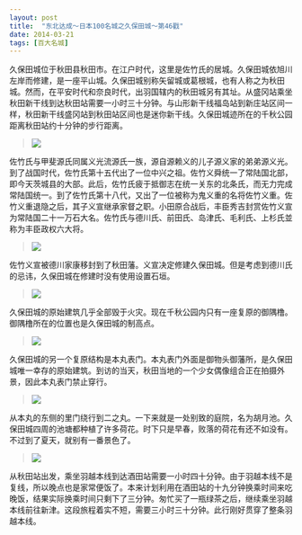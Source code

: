 ```yaml
---
layout: post
title:  "东北达成～日本100名城之久保田城～第46戳"
date: 2014-03-21
tags: [百大名城]
---
```


久保田城位于秋田县秋田市。在江户时代，这里是佐竹氏的居城。久保田城依旭川左岸而修建，是一座平山城。久保田城别称矢留城或葛根城，也有人称之为秋田城。然而，在平安时代和奈良时代，出羽国辖内的秋田城另有其址。从盛冈站乘坐秋田新干线到达秋田站需要一小时三十分钟。与山形新干线福岛站到新庄站区间一样，秋田新干线盛冈站到秋田站区间也是迷你新干线。久保田城迹所在的千秋公园距离秋田站约十分钟的步行距离。

> <img src="{{ site.baseurl }}/assets/oshiro/009/kubotajou-001.jpg">

佐竹氏与甲斐源氏同属义光流源氏一族，源自源赖义的儿子源义家的弟弟源义光。到了战国时代，佐竹氏第十五代出了一位中兴之祖。佐竹义舜统一了常陆国北部，即今天茨城县的大部。此后，佐竹氏疲于抵御志在统一关东的北条氏，而无力完成常陆国统一。到了佐竹氏第十八代，又出了一位被称为鬼义重的名将佐竹义重。佐竹义重退隐之后，其子义宣继承家督之职。小田原合战后，丰臣秀吉封赏佐竹义宣为常陆国二十一万石大名。佐竹氏与德川氏、前田氏、岛津氏、毛利氏、上杉氏並称为丰臣政权六大将。

> <img src="{{ site.baseurl }}/assets/oshiro/009/kubotajou-002.jpg">

佐竹义宣被德川家康移封到了秋田藩。义宣决定修建久保田城。但是考虑到德川氏的忌讳，久保田城在修建时没有使用设置石垣。

> <img src="{{ site.baseurl }}/assets/oshiro/009/kubotajou-003.jpg">

久保田城的原始建筑几乎全部毁于火灾。现在千秋公园内只有一座复原的御隅橹。御隅橹所在的位置也是久保田城的制高点。

> <img src="{{ site.baseurl }}/assets/oshiro/009/kubotajou-004.jpg">

久保田城的另一个复原结构是本丸表门。本丸表门外面是御物头御藩所，是久保田城唯一幸存的原始建筑。到访的当天，秋田当地的一个少女偶像组合正在拍摄外景，因此本丸表门禁止穿行。

> <img src="{{ site.baseurl }}/assets/oshiro/009/kubotajou-005.jpg">

从本丸的东侧的里门绕行到二之丸。一下来就是一处别致的庭院，名为胡月池。久保田城四周的池塘都种植了许多荷花。时下只是早春，败落的荷花有还不如没有。不过到了夏天，就别有一番景色了。

> <img src="{{ site.baseurl }}/assets/oshiro/009/kubotajou-006.jpg">

从秋田站出发，乘坐羽越本线到达酒田站需要一小时四十分钟。由于羽越本线不是复线，所以晚点也是家常便饭了。本来计划利用在酒田站的十九分钟换乘时间来吃晚饭，结果实际换乘时间只剩下了三分钟。匆忙买了一瓶绿茶之后，继续乘坐羽越本线前往新津。这段旅程着实不短，需要三小时三十分钟。此行刚好贯穿了整条羽越本线。
